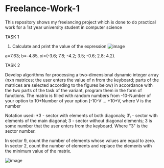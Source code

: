 # Freelance-Work-1
This repository shows my freelancing project which is done to do practical work for a 1st year university student in computer science


TASK 1

1. Calculate and print the value of the expression
![image](https://user-images.githubusercontent.com/64169187/219968985-13b623bb-1eb5-469b-8ec9-2b803db5c759.png)

а=7.63; 
b=-4.85,
xi=(-3.6; 7.8; -4.2; 3.5; -0.6; 2.8; 4.2).


TASK 2

Develop algorithms for processing a two-dimensional dynamic integer array (nхn matrices; the user enters the value of n from the keyboard; parts of the matrices are selected according to the figures below) in accordance with the two parts of the task of the variant, program them in the form of functions.
The matrix is filled with random numbers from -10-Number of your option to 10+Number of your option [-10-V … +10+V, where V is the number

Notation used:
*3 - sector with elements of both diagonals;
3\ - sector with elements of the main diagonal;
3 - sector without diagonal elements;
3 is some number that the user enters from the keyboard.
Where "3" is the sector number.

In sector 9, count the number of elements whose values are equal to zero. In sector 2\, count the number of elements and replace the elements with the minimum value of the matrix.

![image](https://user-images.githubusercontent.com/64169187/219969102-9f3850d8-0d27-4b48-8a0d-6142a250dabe.png)
